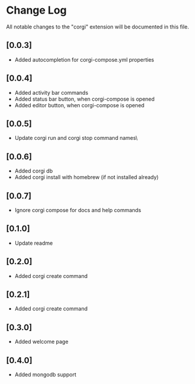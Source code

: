 # Change Log

All notable changes to the "corgi" extension will be documented in this file.

## [0.0.3]

- Added autocompletion for corgi-compose.yml properties

## [0.0.4]

- Added activity bar commands
- Added status bar button, when corgi-compose is opened
- Added editor button, when corgi-compose is opened

## [0.0.5]

- Update corgi run and corgi stop command names\
## [0.0.6]

- Added corgi db
- Added corgi install with homebrew (if not installed already)

## [0.0.7]

- Ignore corgi compose for docs and help commands


## [0.1.0]

- Update readme

## [0.2.0]

- Added corgi create command

## [0.2.1]

- Added corgi create command

## [0.3.0]

- Added welcome page

## [0.4.0]

- Added mongodb support